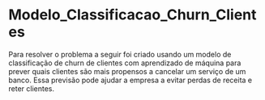 # Modelo_Classificacao_Churn_Clientes
Para resolver o problema a seguir foi criado usando um modelo de classificação de churn de clientes com aprendizado de máquina para prever quais clientes são mais propensos a cancelar um serviço de um banco. Essa previsão pode ajudar a empresa a evitar perdas de receita e reter clientes.
